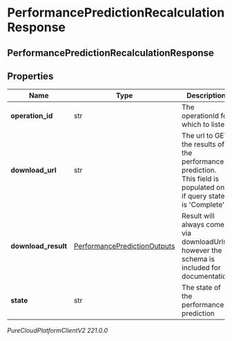 # PerformancePredictionRecalculationResponse

## PerformancePredictionRecalculationResponse

## Properties

|Name | Type | Description | Notes|
|------------ | ------------- | ------------- | -------------|
| **operation_id** | str | The operationId for which to listen | |
| **download_url** | str | The url to GET the results of the performance prediction. This field is populated only if query state is &#39;Complete&#39; | [optional] |
| **download_result** | [PerformancePredictionOutputs](PerformancePredictionOutputs) | Result will always come via downloadUrls; however the schema is included for documentation | [optional] |
| **state** | str | The state of the performance prediction | |



_PureCloudPlatformClientV2 221.0.0_
